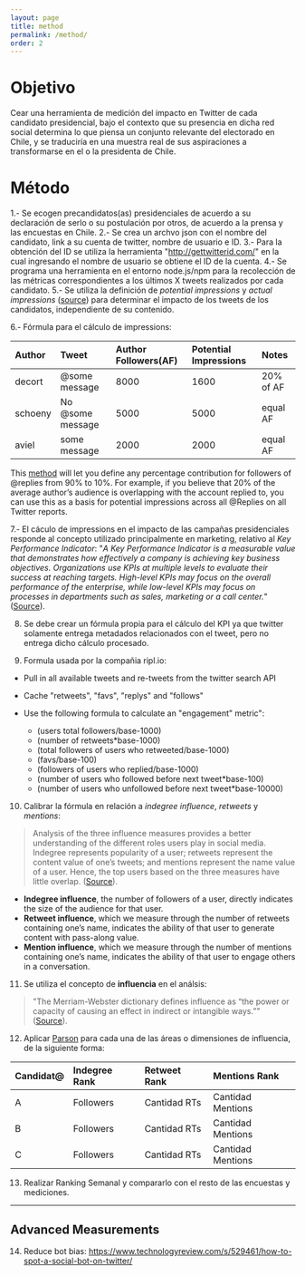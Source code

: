 ```yaml
---
layout: page
title: method
permalink: /method/
order: 2
---
```

# Objetivo
Cear una herramienta de medición del impacto en Twitter de cada candidato presidencial, bajo el contexto que su presencia en dicha red social determina lo que piensa un conjunto relevante del electorado en Chile, y se traduciría en una muestra real de sus aspiraciones a transformarse en el o la presidenta de Chile.

# Método
1.- Se ecogen precandidatos(as) presidenciales de acuerdo a su declaración de serlo o su postulación por otros, de acuerdo a la prensa y las encuestas en Chile.
2.- Se crea un archvo json con el nombre del candidato, link a su cuenta de twitter, nombre de usuario e ID.
3.- Para la obtención del ID se utiliza la herramienta "http://gettwitterid.com/" en la cual ingresando el nombre de usuario se obtiene el ID de la cuenta.
4.- Se programa una herramienta en el entorno node.js/npm para la recolección de las métricas correspondientes a los últimos X tweets realizados por cada candidato.
5.- Se utiliza la definición de *potential impressions* y *actual impressions* ([source](http://simplymeasured.com/blog/potential-impressions-vs-actual-impressions-which-should-you-measure/#sm.01ibb7q419o4ei111h81jlsjcytjm)) para determinar el impacto de los tweets de los candidatos, independiente de su contenido.

6.- Fórmula para el cálculo de impressions:

|Author|Tweet|Author Followers(AF)|Potential Impressions|Notes|
|:---|:---|:---|:---|:---|
|decort|@some message|8000|1600|20% of AF|
|schoeny|No @some message|5000|5000|equal AF|
|aviel|some message|2000|2000|equal AF|

This [method](http://simplymeasured.com/blog/potential-impressions-guide-to-twitter-analytics/#sm.01ibb7q419o4ei111h81jlsjcytjm) will let you define any percentage contribution for followers of @replies from 90% to 10%. For example, if you believe that 20% of the average author’s audience is overlapping with the account replied to, you can use this as a basis for  potential impressions across all @Replies on all Twitter reports.

7.- El cáculo de impressions en el impacto de las campañas presidenciales responde al concepto utilizado principalmente en marketing, relativo al *Key Performance Indicator*: "*A Key Performance Indicator is a measurable value that demonstrates how effectively a company is achieving key business objectives. Organizations use KPIs at multiple levels to evaluate their success at reaching targets. High-level KPIs may focus on the overall performance of the enterprise, while low-level KPIs may focus on processes in departments such as sales, marketing or a call center.*" ([Source](https://www.klipfolio.com/resources/articles/what-is-a-key-performance-indicator#gref)).

8. Se debe crear un fórmula propia para el cálculo del KPI ya que twitter solamente entrega metadados relacionados con el tweet, pero no entrega dicho cálculo procesado.

9. Formula usada por la compañia ripl.io:
- Pull in all available tweets and re-tweets from the twitter search API
- Cache "retweets", "favs", "replys" and "follows"
- Use the following formula to calculate an "engagement" metric":

  + (users total followers/base-1000)
  + (number of retweets*base-1000)
  + (total followers of users who retweeted/base-1000)
  + (favs/base-100)
  + (followers of users who replied/base-1000)
  + (number of users who followed before next tweet*base-100)
  + (number of users who unfollowed before next tweet*base-10000)

10. Calibrar la fórmula en relación a *indegree influence*, *retweets* y *mentions*:

> Analysis of the three influence measures provides a better understanding of the different roles users play in social media. Indegree represents popularity of a user; retweets represent the content value of one’s tweets; and mentions represent the name value of a user. Hence, the top users based on the three measures have little overlap. ([Source](http://www.aaai.org/ocs/index.php/ICWSM/ICWSM10/paper/viewFile/1538/1826)).

  - **Indegree influence**, the number of followers of a user, directly indicates the size of the audience for that user.
  - **Retweet influence**, which we measure through the number of retweets containing one’s name, indicates the ability of that user to generate content with pass-along value.
  - **Mention influence**, which we measure through the number of mentions containing one’s name, indicates the ability of that user to engage others in a conversation.

11. Se utiliza el concepto de **influencia** en el análsis:

> "The Merriam-Webster dictionary defines influence as “the power or capacity of causing an effect in indirect or intangible ways.”" ([Source](http://www.aaai.org/ocs/index.php/ICWSM/ICWSM10/paper/viewFile/1538/1826)).

12. Aplicar [Parson](https://github.com/agrueneberg/Spearson/blob/gh-pages/test/test.spearson.js) para cada una de las áreas o dimensiones de influencia, de la siguiente forma:

|Candidat@|Indegree Rank|Retweet Rank|Mentions Rank|
|:---|:---|:---|:---|
|A|Followers|Cantidad RTs|Cantidad Mentions|
|B|Followers|Cantidad RTs|Cantidad Mentions|
|C|Followers|Cantidad RTs|Cantidad Mentions|

13. Realizar Ranking Semanal y compararlo con el resto de las encuestas y mediciones.

---
## Advanced Measurements

14. Reduce bot bias: https://www.technologyreview.com/s/529461/how-to-spot-a-social-bot-on-twitter/
